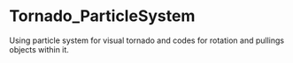 # Tornado_ParticleSystem
 Using particle system for visual tornado and codes for rotation and pullings objects within it. 
